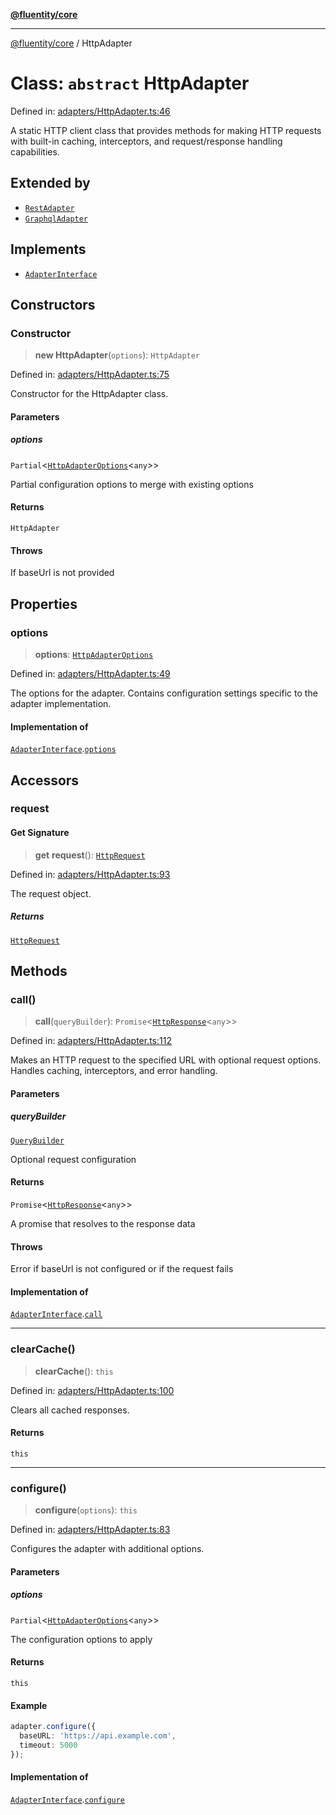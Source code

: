 [**@fluentity/core**](../README.md)

***

[@fluentity/core](../globals.md) / HttpAdapter

# Class: `abstract` HttpAdapter

Defined in: [adapters/HttpAdapter.ts:46](https://github.com/cedricpierre/fluentity-core/blob/3545f27c0a85945d554127b597e9fe870d03f95a/src/adapters/HttpAdapter.ts#L46)

A static HTTP client class that provides methods for making HTTP requests with built-in caching,
interceptors, and request/response handling capabilities.

## Extended by

- [`RestAdapter`](RestAdapter.md)
- [`GraphqlAdapter`](GraphqlAdapter.md)

## Implements

- [`AdapterInterface`](../interfaces/AdapterInterface.md)

## Constructors

### Constructor

> **new HttpAdapter**(`options`): `HttpAdapter`

Defined in: [adapters/HttpAdapter.ts:75](https://github.com/cedricpierre/fluentity-core/blob/3545f27c0a85945d554127b597e9fe870d03f95a/src/adapters/HttpAdapter.ts#L75)

Constructor for the HttpAdapter class.

#### Parameters

##### options

`Partial`\<[`HttpAdapterOptions`](../interfaces/HttpAdapterOptions.md)\<`any`\>\>

Partial configuration options to merge with existing options

#### Returns

`HttpAdapter`

#### Throws

If baseUrl is not provided

## Properties

### options

> **options**: [`HttpAdapterOptions`](../interfaces/HttpAdapterOptions.md)

Defined in: [adapters/HttpAdapter.ts:49](https://github.com/cedricpierre/fluentity-core/blob/3545f27c0a85945d554127b597e9fe870d03f95a/src/adapters/HttpAdapter.ts#L49)

The options for the adapter.
Contains configuration settings specific to the adapter implementation.

#### Implementation of

[`AdapterInterface`](../interfaces/AdapterInterface.md).[`options`](../interfaces/AdapterInterface.md#options)

## Accessors

### request

#### Get Signature

> **get** **request**(): [`HttpRequest`](HttpRequest.md)

Defined in: [adapters/HttpAdapter.ts:93](https://github.com/cedricpierre/fluentity-core/blob/3545f27c0a85945d554127b597e9fe870d03f95a/src/adapters/HttpAdapter.ts#L93)

The request object.

##### Returns

[`HttpRequest`](HttpRequest.md)

## Methods

### call()

> **call**(`queryBuilder`): `Promise`\<[`HttpResponse`](HttpResponse.md)\<`any`\>\>

Defined in: [adapters/HttpAdapter.ts:112](https://github.com/cedricpierre/fluentity-core/blob/3545f27c0a85945d554127b597e9fe870d03f95a/src/adapters/HttpAdapter.ts#L112)

Makes an HTTP request to the specified URL with optional request options.
Handles caching, interceptors, and error handling.

#### Parameters

##### queryBuilder

[`QueryBuilder`](QueryBuilder.md)

Optional request configuration

#### Returns

`Promise`\<[`HttpResponse`](HttpResponse.md)\<`any`\>\>

A promise that resolves to the response data

#### Throws

Error if baseUrl is not configured or if the request fails

#### Implementation of

[`AdapterInterface`](../interfaces/AdapterInterface.md).[`call`](../interfaces/AdapterInterface.md#call)

***

### clearCache()

> **clearCache**(): `this`

Defined in: [adapters/HttpAdapter.ts:100](https://github.com/cedricpierre/fluentity-core/blob/3545f27c0a85945d554127b597e9fe870d03f95a/src/adapters/HttpAdapter.ts#L100)

Clears all cached responses.

#### Returns

`this`

***

### configure()

> **configure**(`options`): `this`

Defined in: [adapters/HttpAdapter.ts:83](https://github.com/cedricpierre/fluentity-core/blob/3545f27c0a85945d554127b597e9fe870d03f95a/src/adapters/HttpAdapter.ts#L83)

Configures the adapter with additional options.

#### Parameters

##### options

`Partial`\<[`HttpAdapterOptions`](../interfaces/HttpAdapterOptions.md)\<`any`\>\>

The configuration options to apply

#### Returns

`this`

#### Example

```typescript
adapter.configure({
  baseURL: 'https://api.example.com',
  timeout: 5000
});
```

#### Implementation of

[`AdapterInterface`](../interfaces/AdapterInterface.md).[`configure`](../interfaces/AdapterInterface.md#configure)
